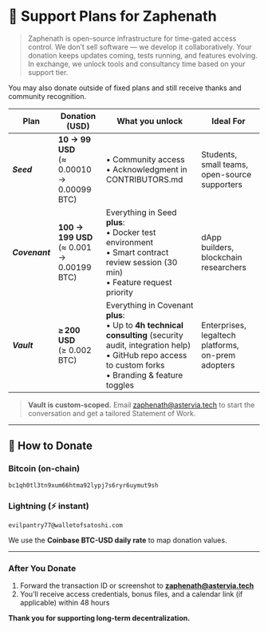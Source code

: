 # 💎 Support Plans for Zaphenath

> Zaphenath is open-source infrastructure for time-gated access control. We don’t sell software — we develop it collaboratively. Your donation keeps updates coming, tests running, and features evolving. In exchange, we unlock tools and consultancy time based on your support tier.

You may also donate outside of fixed plans and still receive thanks and community recognition.

| Plan           | Donation (USD)                               | What you unlock                                                                                                                                                                    | Ideal For                                          |
| -------------- | -------------------------------------------- | ---------------------------------------------------------------------------------------------------------------------------------------------------------------------------------- | -------------------------------------------------- |
| **_Seed_**     | **10 → 99 USD**<br>(≈ 0.00010 → 0.00099 BTC) | • Community access<br>• Acknowledgment in CONTRIBUTORS.md                                                                                                                          | Students, small teams, open-source supporters      |
| **_Covenant_** | **100 → 199 USD**<br>(≈ 0.001 → 0.00199 BTC) | Everything in Seed **plus**:<br>• Docker test environment<br>• Smart contract review session (30 min)<br>• Feature request priority                                                | dApp builders, blockchain researchers              |
| **_Vault_**    | **≥ 200 USD**<br>(≥ 0.002 BTC)               | Everything in Covenant **plus**:<br>• Up to **4h technical consulting** (security audit, integration help)<br>• GitHub repo access to custom forks<br>• Branding & feature toggles | Enterprises, legaltech platforms, on-prem adopters |

> **Vault is custom-scoped.** Email [zaphenath@astervia.tech](mailto:zaphenath@astervia.tech) to start the conversation and get a tailored Statement of Work.

---

## 💸 How to Donate

### Bitcoin (on-chain)

```text
bc1qh0tl3tn9xum66htma92lypj7s6ryr6uymut9sh
```

### Lightning (⚡ instant)

```text
evilpantry77@walletofsatoshi.com
```

We use the **Coinbase BTC-USD daily rate** to map donation values.

---

### After You Donate

1. Forward the transaction ID or screenshot to **[zaphenath@astervia.tech](mailto:zaphenath@astervia.tech)**
2. You’ll receive access credentials, bonus files, and a calendar link (if applicable) within 48 hours

**Thank you for supporting long-term decentralization.**
